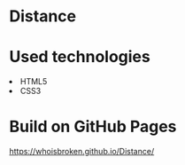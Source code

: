 # Distance

# Used technologies
<li>HTML5</li>
<li>CSS3</li>

# Build on GitHub Pages
<https://whoisbroken.github.io/Distance/>
